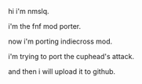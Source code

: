 hi i'm nmslq.

i'm the fnf mod porter.

now i'm porting indiecross mod.

i'm trying to port the cuphead's attack.

and then i will upload it to github.
